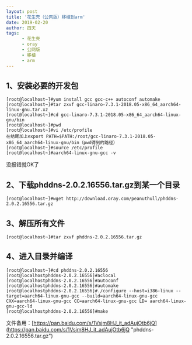 ```yaml
---
layout: post
title: '花生壳（公网版）移植到arm'
date: 2019-02-20
author: 四天
tags:
      - 花生壳
      - oray
      - 公网版
      - 移植
      - arm
---
```


## 1、安装必要的开发包   ##
<pre><code class="language-css">[root@localhost~]#yum install gcc gcc-c++ autoconf automake  
[root@localhost~]#tar zxvf gcc-linaro-7.3.1-2018.05-x86_64_aarch64-linux-gnu.tar.xz  
[root@localhost~]#cd gcc-linaro-7.3.1-2018.05-x86_64_aarch64-linux-gnu/bin  
[root@localhost~]#pwd  
[root@localhost~]#vi /etc/profile  
在结尾加上export PATH=$PATH:/root/gcc-linaro-7.3.1-2018.05-x86_64_aarch64-linux-gnu/bin（pwd得到的路径）  
[root@localhost~]#source /etc/profile  
[root@localhost~]#aarch64-linux-gnu-gcc -v</code></pre>
没报错就OK了

## 2、下载phddns-2.0.2.16556.tar.gz到某一个目录 ##
<pre><code class="language-css">[root@localhost~]#wget http://download.oray.com/peanuthull/phddns-2.0.2.16556.tar.gz</code></pre>

## 3、解压所有文件 ##
<pre><code class="language-css">[root@localhost~]#tar zxvf phddns-2.0.2.16556.tar.gz</code></pre>

## 4、进入目录并编译 ##
<pre><code class="language-css">[root@localhost~]#cd phddns-2.0.2.16556  
[root@localhostphddns-2.0.2.16556]#aclocal  
[root@localhostphddns-2.0.2.16556]#autoconf  
[root@localhostphddns-2.0.2.16556]#automake  
[root@localhostphddns-2.0.2.16556]#./configure --host=i386-linux --target=aarch64-linux-gnu-gcc --build=aarch64-linux-gnu-gcc CXX=aarch64-linux-gnu-gcc CC=aarch64-linux-gnu-gcc LD= aarch64-linux-gnu-gcc-ld  
[root@localhostphddns-2.0.2.16556]#make</code></pre>
文件备用：[https://pan.baidu.com/s/1Vsjm8HJ_it_adAujOtb6jQ](https://pan.baidu.com/s/1Vsjm8HJ_it_adAujOtb6jQ "phddns-2.0.2.16556.tar.gz")